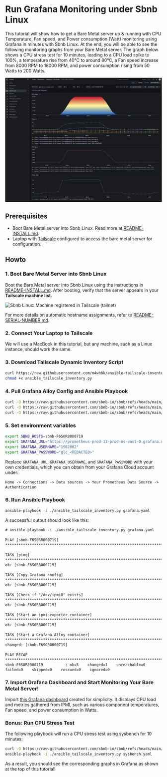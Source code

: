 # Run Grafana Monitoring under Sbnb Linux

This tutorial will show how to get a Bare Metal server up & running with CPU Temperature, Fan speed, and Power consumption (Watt) monitoring using Grafana in minutes with Sbnb Linux. At the end, you will be able to see the following monitoring graphs from your Bare Metal server. The graph below shows a CPU stress test for 10 minutes, leading to a CPU load spike to 100%, a temperature rise from 40°C to around 80°C, a Fan speed increase from 8000 RPM to 18000 RPM, and power consumption rising from 50 Watts to 200 Watts.  

![Sbnb Linux: Monitoring CPU Temp, FAN speed, Power consumption (Watt) with Grafana](images/sbnb-grafana-cpu-temp-power.png)

## Prerequisites
- Boot Bare Metal server into Sbnb Linux. Read more at [README-INSTALL.md](README-INSTALL.md).
- Laptop with [Tailscale](https://tailscale.com/) configured to access the bare metal server for configuration.

## Howto

### 1. Boot Bare Metal Server into Sbnb Linux
Boot the Bare Metal server into Sbnb Linux using the instructions in [README-INSTALL.md](README-INSTALL.md). After booting, verify that the server appears in your **Tailscale machine list**.

![Sbnb Linux: Machine registered in Tailscale (tailnet)](images/serial-number-tailscale.png)

For more details on automatic hostname assignments, refer to [README-SERIAL-NUMBER.md](README-SERIAL-NUMBER.md).

### 2. Connect Your Laptop to Tailscale
We will use a MacBook in this tutorial, but any machine, such as a Linux instance, should work the same.

### 3. Download Tailscale Dynamic Inventory Script
```sh
curl https://raw.githubusercontent.com/m4wh6k/ansible-tailscale-inventory/refs/heads/main/ansible_tailscale_inventory.py -O
chmod +x ansible_tailscale_inventory.py
```

### 4. Pull Grafana Alloy Config and Ansible Playbook
```sh
curl -O https://raw.githubusercontent.com/sbnb-io/sbnb/refs/heads/main/automation/grafana.yaml
curl -O https://raw.githubusercontent.com/sbnb-io/sbnb/refs/heads/main/automation/ansible.cfg
curl -O https://raw.githubusercontent.com/sbnb-io/sbnb/refs/heads/main/automation/config.alloy
```

### 5. Set environment variables

```sh
export SBNB_HOSTS=sbnb-F6S0R8000719
export GRAFANA_URL="https://prometheus-prod-13-prod-us-east-0.grafana.net/api/prom/push"
export GRAFANA_USERNAME="1962802"
export GRAFANA_PASSWORD="glc_<REDACTED>"
```

Replace `GRAFANA_URL`, `GRAFANA_USERNAME`, and `GRAFANA_PASSWORD` with your own credentials, which you can obtain from your Grafana Cloud account under:

```
Home -> Connections -> Data sources -> Your Prometheus Data Source -> Authentication
```

### 6. Run Ansible Playbook
```sh
ansible-playbook -i ./ansible_tailscale_inventory.py grafana.yaml
```

A successful output should look like this:
```
# ansible-playbook -i ./ansible_tailscale_inventory.py grafana.yaml

PLAY [sbnb-F6S0R8000719] **********************************************************************************************************************

TASK [ping] ***********************************************************************************************************************************
ok: [sbnb-F6S0R8000719]

TASK [Copy Grafana config] ********************************************************************************************************************
ok: [sbnb-F6S0R8000719]

TASK [Check if "/dev/ipmi0" exists] ************************************************************************************************************
ok: [sbnb-F6S0R8000719]

TASK [Start an ipmi-exporter container] ********************************************************************************************************
ok: [sbnb-F6S0R8000719]

TASK [Start a Grafana Alloy container] ********************************************************************************************************
changed: [sbnb-F6S0R8000719]

PLAY RECAP ************************************************************************************************************************************
sbnb-F6S0R8000719          : ok=5    changed=1    unreachable=0    failed=0    skipped=0    rescued=0    ignored=0   
```

### 7. Import Grafana Dashboard and Start Monitoring Your Bare Metal Server!
Import [this Grafana dashboard](https://grafana.com/grafana/dashboards/22906-linux-node-overview/) created for simplicity. It displays CPU load and metrics gathered from IPMI, such as various component temperatures, Fan speed, and power consumption in Watts.

### Bonus: Run CPU Stress Test

The following playbook will run a CPU stress test using sysbench for 10 minutes:

```bash
curl -O https://raw.githubusercontent.com/sbnb-io/sbnb/refs/heads/main/automation/sysbench.yaml
ansible-playbook -i ./ansible_tailscale_inventory.py sysbench.yaml
```

As a result, you should see the corresponding graphs in Grafana as shown at the top of this tutorial!
